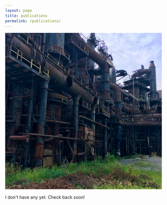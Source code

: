 ```yaml
---
layout: page
title: publications
permalink: /publications/
---
```


![](/assets/bethlehem2019.jpg)

I don't have any yet. Check back soon!